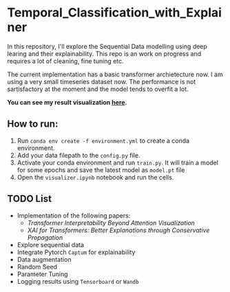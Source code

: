 # Temporal_Classification_with_Explainer
In this repository, I'll explore the Sequential Data modelling using deep learing and their explainability. This repo is an work on progress and requires a lot of cleaning, fine tuning etc. 

The current implementation has a basic transformer archietecture now. I am using a very small timeseries dataset now. The performance is not sartisfactory at the moment and the model tends to overfit a lot.  

**You can see my result visualization [here](https://wandb.ai/tahsin/Accelerometer%20Project/).**

## How to run:
1. Run `conda env create -f environment.yml` to create a conda environment.
2. Add your data filepath to the `config.py` file. 
3. Activate your conda environment and run `train.py`. It will train a model for some epochs and save the latest model as `model.pt` file
4. Open the `visualizer.ipynb` notebook and run the cells.

## TODO List
- Implementation of the following papers:
  - *Transformer Interpretability Beyond Attention Visualization*
  - *XAI for Transformers: Better Explanations through Conservative Propagation*
- Explore sequential data
- Integrate Pytorch `Captum` for explainability
- Data augmentation
- Random Seed
- Parameter Tuning
- Logging results using `Tensorboard` or `Wandb`